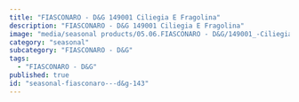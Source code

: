 ```yaml
---
title: "FIASCONARO - D&G 149001 Ciliegia E Fragolina"
description: "FIASCONARO - D&G 149001 Ciliegia E Fragolina"
image: "media/seasonal products/05.06.FIASCONARO - D&G/149001_-Ciliegia-e-Fragolina.jpg"
category: "seasonal"
subcategory: "FIASCONARO - D&G"
tags:
  - "FIASCONARO - D&G"
published: true
id: "seasonal-fiasconaro---d&g-143"
---
```

